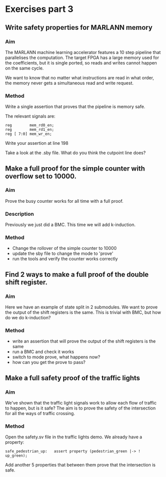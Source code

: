 # Exercises part 3

## Write safety properties for MARLANN memory

### Aim

The MARLANN machine learning accelerator features a 10 step pipeline that parallelises the 
computation. The target FPGA has a large memory used for the coefficients, but it is single ported,
so reads and writes cannot happen on the same cycle.

We want to know that no matter what instructions are read in what order, the memory never gets a simultaneous
read and write request.

### Method

Write a single assertion that proves that the pipeline is memory safe.

The relevant signals are:

	reg        mem_rd0_en;
	reg        mem_rd1_en;
	reg [ 7:0] mem_wr_en;

Write your assertion at line 198

Take a look at the .sby file. What do you think the cutpoint line does?

## Make a full proof for the simple counter with overflow set to 10000.

### Aim

Prove the busy counter works for all time with a full proof.

### Description

Previously we just did a BMC. This time we will add k-induction.

### Method

* Change the rollover of the simple counter to 10000
* update the sby file to change the mode to 'prove'
* run the tools and verify the counter works correctly

## Find 2 ways to make a full proof of the double shift register.

### Aim

Here we have an example of state split in 2 submodules.
We want to prove the output of the shift registers is the same. This 
is trivial with BMC, but how do we do k-induction?

### Method

* write an assertion that will prove the output of the shift registers is the same
* run a BMC and check it works
* switch to mode prove, what happens now?
* how can you get the prove to pass?

## Make a full safety proof of the traffic lights

### Aim

We've shown that the traffic light signals work to allow each flow of traffic to 
happen, but is it safe? The aim is to prove the safety of the intersection for all
the ways of traffic crossing.

### Method

Open the safety.sv file in the traffic lights demo. We already have a property:

    safe_pedestrian_up:   assert property (pedestrian_green |-> !  up_green);

Add another 5 properties that between them prove that the intersection is safe.

